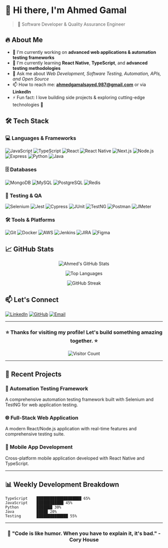 # 👋 Hi there, I'm Ahmed Gamal

> 🚀 Software Developer & Quality Assurance Engineer

## 🔥 About Me

- 🔭 I'm currently working on **advanced web applications & automation testing frameworks**
- 🌱 I'm currently learning **React Native**, **TypeScript**, and **advanced testing methodologies**
- 💬 Ask me about *Web Development, Software Testing, Automation, APIs, and Open Source*
- 📫 How to reach me: **ahmedgamalsayed.987@gmail.com** or via **LinkedIn**
- ⚡ Fun fact: I love building side projects & exploring cutting-edge technologies 🔧

## 🛠️ Tech Stack

### 💻 Languages & Frameworks
![JavaScript](https://img.shields.io/badge/JavaScript-F7DF1E?style=for-the-badge&logo=javascript&logoColor=black)
![TypeScript](https://img.shields.io/badge/TypeScript-007ACC?style=for-the-badge&logo=typescript&logoColor=white)
![React](https://img.shields.io/badge/React-20232A?style=for-the-badge&logo=react&logoColor=61DAFB)
![React Native](https://img.shields.io/badge/React_Native-20232A?style=for-the-badge&logo=react&logoColor=61DAFB)
![Next.js](https://img.shields.io/badge/Next.js-000000?style=for-the-badge&logo=next.js&logoColor=white)
![Node.js](https://img.shields.io/badge/Node.js-339933?style=for-the-badge&logo=nodedotjs&logoColor=white)
![Express](https://img.shields.io/badge/Express-000000?style=for-the-badge&logo=express&logoColor=white)
![Python](https://img.shields.io/badge/Python-3776AB?style=for-the-badge&logo=python&logoColor=white)
![Java](https://img.shields.io/badge/Java-ED8B00?style=for-the-badge&logo=java&logoColor=white)

### 🗄️ Databases
![MongoDB](https://img.shields.io/badge/MongoDB-47A248?style=for-the-badge&logo=mongodb&logoColor=white)
![MySQL](https://img.shields.io/badge/MySQL-4479A1?style=for-the-badge&logo=mysql&logoColor=white)
![PostgreSQL](https://img.shields.io/badge/PostgreSQL-336791?style=for-the-badge&logo=postgresql&logoColor=white)
![Redis](https://img.shields.io/badge/Redis-DC382D?style=for-the-badge&logo=redis&logoColor=white)

### 🧪 Testing & QA
![Selenium](https://img.shields.io/badge/Selenium-43B02A?style=for-the-badge&logo=selenium&logoColor=white)
![Jest](https://img.shields.io/badge/Jest-C21325?style=for-the-badge&logo=jest&logoColor=white)
![Cypress](https://img.shields.io/badge/Cypress-17202C?style=for-the-badge&logo=cypress&logoColor=white)
![JUnit](https://img.shields.io/badge/JUnit-25A162?style=for-the-badge&logo=junit5&logoColor=white)
![TestNG](https://img.shields.io/badge/TestNG-02303A?style=for-the-badge)
![Postman](https://img.shields.io/badge/Postman-FF6C37?style=for-the-badge&logo=postman&logoColor=white)
![JMeter](https://img.shields.io/badge/JMeter-D22128?style=for-the-badge&logo=apachejmeter&logoColor=white)

### 🛠️ Tools & Platforms
![Git](https://img.shields.io/badge/Git-F05032?style=for-the-badge&logo=git&logoColor=white)
![Docker](https://img.shields.io/badge/Docker-2496ED?style=for-the-badge&logo=docker&logoColor=white)
![AWS](https://img.shields.io/badge/AWS-232F3E?style=for-the-badge&logo=amazonaws&logoColor=white)
![Jenkins](https://img.shields.io/badge/Jenkins-D24939?style=for-the-badge&logo=jenkins&logoColor=white)
![JIRA](https://img.shields.io/badge/JIRA-0052CC?style=for-the-badge&logo=jira&logoColor=white)
![Figma](https://img.shields.io/badge/Figma-F24E1E?style=for-the-badge&logo=figma&logoColor=white)

## 📈 GitHub Stats

<div align="center">

![Ahmed's GitHub Stats](https://github-readme-stats.vercel.app/api?username=ahmedgamal-dev&show_icons=true&theme=radical&hide_border=true)

![Top Languages](https://github-readme-stats.vercel.app/api/top-langs/?username=ahmedgamal-dev&layout=compact&theme=radical&hide_border=true)

![GitHub Streak](https://github-readme-streak-stats.herokuapp.com/?user=ahmedgamal-dev&theme=radical&hide_border=true)

</div>

## 📫 Let's Connect

[![LinkedIn](https://img.shields.io/badge/LinkedIn-0077B5?style=for-the-badge&logo=linkedin&logoColor=white)](https://www.linkedin.com/in/ahmed-gamal-078838277)
[![GitHub](https://img.shields.io/badge/GitHub-100000?style=for-the-badge&logo=github&logoColor=white)](https://github.com/ahmedgamal-dev)
[![Email](https://img.shields.io/badge/Email-D14836?style=for-the-badge&logo=gmail&logoColor=white)](mailto:ahmedgamalsayed.987@gmail.com)

---

<div align="center">

### ⭐ Thanks for visiting my profile! Let's build something amazing together. ⭐

![Visitor Count](https://komarev.com/ghpvc/?username=ahmedgamal-dev&color=blueviolet&style=flat-square)

</div>

---

## 🎯 Recent Projects

### 🔧 Automation Testing Framework
A comprehensive automation testing framework built with Selenium and TestNG for web application testing.

### 🌐 Full-Stack Web Application
A modern React/Node.js application with real-time features and comprehensive testing suite.

### 📱 Mobile App Development
Cross-platform mobile application developed with React Native and TypeScript.

---

## 📊 Weekly Development Breakdown

```text
TypeScript    ████████████████████ 65%
JavaScript    ████████████ 45%
Python        ███████ 30%
Java          █████ 20%
Testing       ██████████████ 55%
```

---

<div align="center">

### 🚀 "Code is like humor. When you have to explain it, it's bad." - Cory House

</div>
